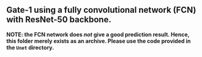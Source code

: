 ## Gate-1 using a fully convolutional network (FCN) with ResNet-50 backbone.

**NOTE: the FCN network does *not* give a good prediction result. Hence, this folder merely exists as an archive. Please use the code provided in the `Unet` directory.**
